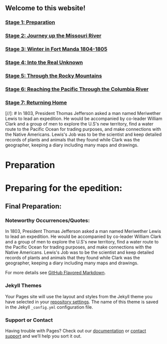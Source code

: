## Welcome to this website!




### [Stage 1: Preparation](stage1.md)
### [Stage 2: Journey up the Missouri River](stage2.md)
### [Stage 3: Winter in Fort Manda 1804-1805](stage3.md)
### [Stage 4: Into the Real Unknown](stage4.md)
### [Stage 5: Through the Rocky Mountains](stage5.md)
### [Stage 6: Reaching the Pacific Through the Columbia River](stage6.md)
### [Stage 7: Returning Home](stage7.md)



[//]: # In 1803, President Thomas Jefferson asked a man named Meriwether Lewis to lead an expedition. He would be accompanied by co-leader William Clark and a group of men to explore the U.S's new territory, find a water route to the Pacific Ocean for trading purposes, and make connections with the Native Americans. Lewis's Job was to be the scientist and keep detailed records of plants and animals that they found while Clark was the geographer, keeping a diary including many maps and drawings.
# Preparation
# Preparing for the epedition:
## Final Preparation:
### Noteworthy Occurrences/Quotes:


In 1803, President Thomas Jefferson asked a man named Meriwether Lewis to lead an expedition. He would be accompanied by co-leader William Clark and a group of men to explore the U.S's new territory, find a water route to the Pacific Ocean for trading purposes, and make connections with the Native Americans. Lewis's Job was to be the scientist and keep detailed records of plants and animals that they found while Clark was the geographer, keeping a diary including many maps and drawings.




For more details see [GitHub Flavored Markdown](https://guides.github.com/features/mastering-markdown/).

### Jekyll Themes

Your Pages site will use the layout and styles from the Jekyll theme you have selected in your [repository settings](https://github.com/EngineerGirl/LewisAndClarkProject/settings). The name of this theme is saved in the Jekyll `_config.yml` configuration file.

### Support or Contact

Having trouble with Pages? Check out our [documentation](https://help.github.com/categories/github-pages-basics/) or [contact support](https://github.com/contact) and we’ll help you sort it out.

